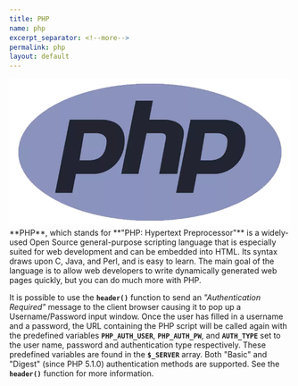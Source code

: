 ```yaml
---
title: PHP
name: php
excerpt_separator: <!--more-->
permalink: php
layout: default
---
```

<img src="/assets/images/php.png" class="c-image">
**PHP**, which stands for **"PHP: Hypertext Preprocessor"** is a widely-used Open Source general-purpose scripting language that is especially suited for web development and can be embedded into HTML. 
<!--more-->
Its syntax draws upon C, Java, and Perl, and is easy to learn. The main goal of the language is to allow web developers to write dynamically generated web pages quickly, but you can do much more with PHP. 

It is possible to use the **```header()```** function to send an *"Authentication Required"* message to the client browser causing it to pop up a Username/Password input window. Once the user has filled in a username and a password, the URL containing the PHP script will be called again with the predefined variables **```PHP_AUTH_USER```**, **```PHP_AUTH_PW```**, and **```AUTH_TYPE```** set to the user name, password and authentication type respectively. These predefined variables are found in the **```$_SERVER```** array. Both "Basic" and "Digest" (since PHP 5.1.0) authentication methods are supported. See the **```header()```** function for more information. 